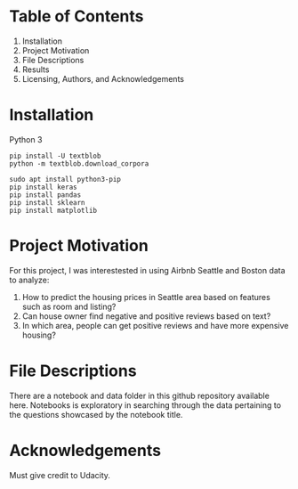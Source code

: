 

# Table of Contents

  1. Installation
  2. Project Motivation
  3. File Descriptions
  4. Results
  5. Licensing, Authors, and Acknowledgements

# Installation

Python 3
```
pip install -U textblob
python -m textblob.download_corpora

sudo apt install python3-pip
pip install keras
pip install pandas
pip install sklearn
pip install matplotlib
```

# Project Motivation
For this project, I was interestested in using Airbnb Seattle and Boston data to analyze:

1. How to predict the housing prices in Seattle area based on features such as room and listing?<br/>
2. Can house owner find negative and positive reviews based on text?<br/>
3. In which area, people can get positive reviews and have more expensive housing?

# File Descriptions
There are a notebook and data folder in this github repository available here. Notebooks is exploratory in searching through the data pertaining to the questions showcased by the notebook title.

# Acknowledgements
Must give credit to Udacity. 
